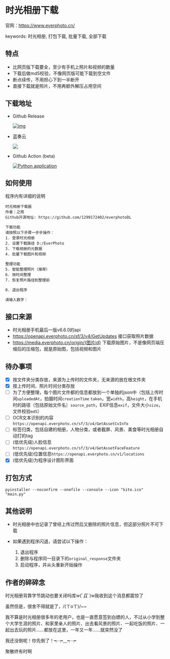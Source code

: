 # 时光相册下载

官网：https://www.everphoto.cn/

keywords: 时光相册, 打包下载, 批量下载, 全部下载

## 特点

- 比网页版下载要全，至少有手机上照片和视频的数量
- 下载后做md5校验，不像网页版可能下载到空文件
- 断点续传，不用担心下到一半断开
- 直接下载就是照片，不用再额外解压占用空间

## 下载地址

- Github Release
  
  [![img](https://img.shields.io/github/v/release/1299172402/BBDown_GUI?label=%E7%89%88%E6%9C%AC)](https://github.com/1299172402/BBDown_GUI/releases)
  
- 蓝奏云

  [![](https://img.shields.io/badge/蓝奏云盘-密码:ever-blue)](https://zhiyuyu.lanzout.com/b09d8e0af) 

- Github Action (beta)
  
  [![Python application](https://github.com/1299172402/everphotoDL/actions/workflows/build.yml/badge.svg)](https://github.com/1299172402/everphotoDL/actions/workflows/build.yml)


## 如何使用

程序内有详细的说明
```
时光相册下载器
作者：之雨
Github开源地址: https://github.com/1299172402/everphotoDL

下载功能
请按照以下步骤一步步操作：
1. 登录时光相册 
2. 设置下载路径 D:/EverPhoto
3. 下载相册的元数据
4. 批量下载图片和视频

整理功能
5. 智能整理照片（推荐）
6. 按时间整理
7. 恢复照片路径到整理前

0. 退出程序

请输入数字：

```

## 接口来源

- 时光相册手机最后一版v6.6.0的api
- https://openapi.everphoto.cn/sf/3/v4/GetUpdates 接口获取照片数据
- https://media.everphoto.cn/origin/{图片id} 下载原始图片，不是像网页端压缩后的压缩包，就是原始图，包括视频和图片

## 待办事项

- [x] 按文件夹分类存放，来源为上传时的文件夹，无来源的放在根文件夹
- [x] 按上传时间、照片时间分类存放
- [ ] 为了方便整理，每个图片文件都的信息都放到一个单独的json中（包括上传时间`uploadedAt`，拍摄时间`creationTime` `taken`，宽`width`，高`height`，在手机时的路径（包括原始文件名）`source_path`，EXIF信息`exif`，文件大小`size`，文件校验`md5`）
- [ ] OCR文本识别的内容 `https://openapi.everphoto.cn/sf/3/v4/GetAssetCvInfo`
- [ ] 标签归类，包括自建的相册，人物分类，或者截屏、风景、美食等时光相册自动打的tag
- [ ] (低优先级)人脸信息`https://openapi.everphoto.cn/sf/3/v4/GetAssetFaceFeature`
- [ ] (低优先级)位置信息`https://openapi.everphoto.cn/v1/locations`
- [x] (低优先级)为程序设计图形界面

## 打包方式

```
pyinstaller --noconfirm --onefile --console --icon "kite.ico"  "main.py"
```

## 其他说明

- 时光相册中也记录了曾经上传过然后又删除的照片信息，但这部分照片不可下载

- 如果遇到程序闪退，请尝试以下操作：
  1. 退出程序
  2. 删除与程序同一目录下的`original_response`文件夹
  3. 启动程序，并从头重新开始操作


## 作者的碎碎念

时光相册背靠字节跳动也要关闭吗库w(ﾟДﾟ)w我收到这个消息都震惊了

虽然但是，很舍不得就是了，/(ㄒoㄒ)/~~

我不算是时光相册很多年的老用户，也是一直愿意签到白嫖的人，不过从小学到整个大学生涯的照片、和家里亲人的照片、出去看风景的照片、一起吃饭的照片、一起出去玩的照片……都放在这里，一年又一年……就突然没了

我还没倒呢！你先倒了！┭┮﹏┭┮

聚散终有时啊
